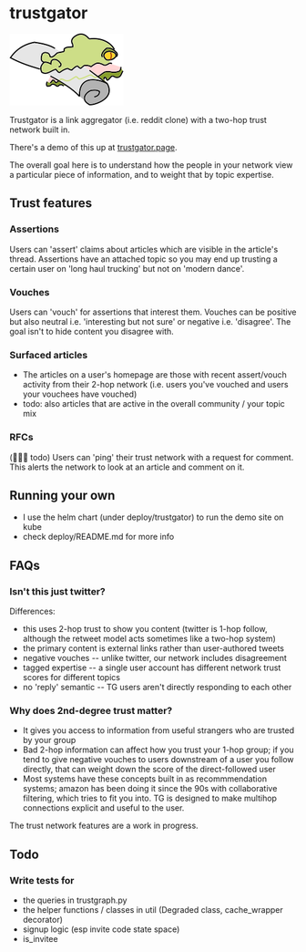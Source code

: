 # trustgator

![trustgator the trustgator gator fetching a newspaper as a dog might](./logo/gator.png)

Trustgator is a link aggregator (i.e. reddit clone) with a two-hop trust network built in.

There's a demo of this up at [trustgator.page](https://trustgator.page).

The overall goal here is to understand how the people in your network view a particular piece of information, and to weight that by topic expertise.

## Trust features

### Assertions

Users can 'assert' claims about articles which are visible in the article's thread. Assertions have an attached topic so you may end up trusting a certain user on 'long haul trucking' but not on 'modern dance'.

### Vouches

Users can 'vouch' for assertions that interest them. Vouches can be positive but also neutral i.e. 'interesting but not sure' or negative i.e. 'disagree'. The goal isn't to hide content you disagree with.

### Surfaced articles

* The articles on a user's homepage are those with recent assert/vouch activity from their 2-hop network (i.e. users you've vouched and users your vouchees have vouched)
* todo: also articles that are active in the overall community / your topic mix

### RFCs

(🚧🚧🚧 todo) Users can 'ping' their trust network with a request for comment. This alerts the network to look at an article and comment on it.

## Running your own

* I use the helm chart (under deploy/trustgator) to run the demo site on kube
* check deploy/README.md for more info

## FAQs

### Isn't this just twitter?

Differences:

* this uses 2-hop trust to show you content (twitter is 1-hop follow, although the retweet model acts sometimes like a two-hop system)
* the primary content is external links rather than user-authored tweets
* negative vouches -- unlike twitter, our network includes disagreement
* tagged expertise -- a single user account has different network trust scores for different topics
* no 'reply' semantic -- TG users aren't directly responding to each other

### Why does 2nd-degree trust matter?

* It gives you access to information from useful strangers who are trusted by your group
* Bad 2-hop information can affect how you trust your 1-hop group; if you tend to give negative vouches to users downstream of a user you follow directly, that can weight down the score of the direct-followed user
* Most systems have these concepts built in as recommmendation systems; amazon has been doing it since the 90s with collaborative filtering, which tries to fit you into. TG is designed to make multihop connections explicit and useful to the user.

The trust network features are a work in progress.

## Todo

### Write tests for

* the queries in trustgraph.py
* the helper functions / classes in util (Degraded class, cache_wrapper decorator)
* signup logic (esp invite code state space)
* is_invitee
